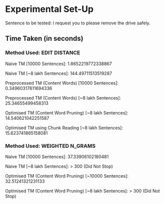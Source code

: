 # Experimental Set-Up

Sentence to be tested: I request you to please remove the drive safely.

## Time Taken (in seconds)

### Method Used: EDIT DISTANCE

Naive TM [10000 Sentences]: 1.8652219772338867

Naive TM [~8 lakh Sentences]: 144.49711513519287

Preprocessed TM (Content Words) [10000 Sentences]: 0.34960317611694336

Preprocessed TM (Content Words) [~8 lakh Sentences]: 25.34655499458313

Optimised TM (Content Word Pruning) [~8 lakh Sentences]: 14.540621042251587

Optimised TM using Chunk Reading [~8 lakh Sentences]: 15.623741865158081

### Method Used: WEIGHTED N_GRAMS

Naive TM [10000 Sentences]: 37.33906102180481

Naive TM [~8 lakh Sentences]: > 300 (Did Not Stop)

Optimised TM (Content Word Pruning) [~10000 Sentences]: 32.51241321231133

Optimised TM (Content Word Pruning) [~8 lakh Sentences]: > 300 (Did Not Stop)


